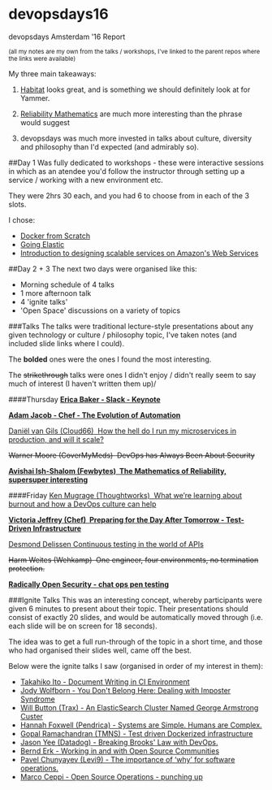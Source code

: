 # devopsdays16
devopsdays Amsterdam '16 Report

<sup>(all my notes are my own from the talks / workshops, I've linked to the parent repos where the links were available)</sup>

My three main takeaways:

1) [Habitat](talks/habitat.md) looks great, and is something we should definitely look at for Yammer. 

2) [Reliability Mathematics](talks/reliability.md) are much more interesting than the phrase would suggest

3) devopsdays was much more invested in talks about culture, diversity and philosophy than I'd expected (and admirably so). 

##Day 1
Was fully dedicated to workshops - these were interactive sessions in which as an atendee you'd follow the instructor through setting up a service / working with a new environment etc. 

They were 2hrs 30 each, and you had 6 to choose from in each of the 3 slots. 

I chose:

- [Docker from Scratch](workshops/dockerfromscratch.md)
- [Going Elastic](workshops/goingelastic.md)
- [Introduction to designing scalable services on Amazon's Web Services](workshops/aws.md)


##Day 2 + 3
The next two days were organised like this:
- Morning schedule of 4 talks
- 1 more afternoon talk
- 4 'ignite talks'
- 'Open Space' discussions on a variety of topics

###Talks
The talks were traditional lecture-style presentations about any given technology or culture / philosophy topic, I've taken notes (and included slide links where I could).

The **bolded** ones were the ones I found the most interesting.

The ~~strikethrough~~ talks were ones I didn't enjoy / didn't really seem to say much of interest (I haven't written them up)/ 

####Thursday
**[Erica Baker - Slack - Keynote](talks/ericabaker.md)**

**[Adam Jacob - Chef - The Evolution of Automation](talks/habitat.md)**

[Daniël van Gils (Cloud66) 
How the hell do I run my microservices in production, and will it scale?](talks/microservices.md)

~~Warner Moore (CoverMyMeds) 
DevOps has Always Been About Security~~

**[Avishai Ish-Shalom (Fewbytes) 
The Mathematics of Reliability, supersuper interesting](talks/reliability.md)**

####Friday
[Ken Mugrage (Thoughtworks) 
What we’re learning about burnout and how a DevOps culture can help](talks/burnout.md)

**[Victoria Jeffrey (Chef) 
Preparing for the Day After Tomorrow - Test-Driven Infrastructure](talks/inspec.md)**

[Desmond Delissen
Continuous testing in the world of APIs](talks/minosse.md)

~~Harm Weites (Wehkamp) 
One engineer, four environments, no termination protection.~~

**[Radically Open Security - chat ops pen testing](talks/chatops.md)**

###Ignite Talks
This was an interesting concept, whereby participants were given 6 minutes to present about their topic. Their presentations should consist of exactly 20 slides, and would be automatically moved through (i.e. each slide will be on screen for 18 seconds).

The idea was to get a full run-through of the topic in a short time, and those who had organised their slides well, came off the best. 

Below were the ignite talks I saw (organised in order of my interest in them):

- [Takahiko Ito - Document Writing in CI Environment](talks/redpen.md)
- [Jody Wolfborn - You Don't Belong Here: Dealing with Imposter Syndrome](talks/imposter.md)
- [Will Button (Trax) - An ElasticSearch Cluster Named George Armstrong Custer](talks/custer.md)
- [Hannah Foxwell (Pendrica) - Systems are Simple. Humans are Complex.](talks/complexhumans.md)
- [Gopal Ramachandran (TMNS) - Test driven Dockerized infrastructure](talks/tddi.md)
- [Jason Yee (Datadog) - Breaking Brooks' Law with DevOps.](talks/brookslaw)
- [Bernd Erk - Working in and with Open Source Communities](talks/ossc.md)
- [Pavel Chunyayev (Levi9) - The importance of ‘why’ for software operations.](talks/why.md)
- [Marco Ceppi - Open Source Operations - punching up](talks/ossops.md)
 

